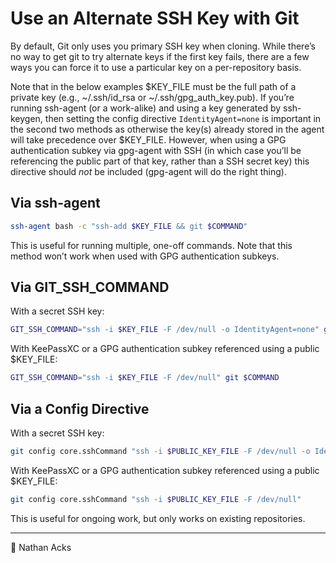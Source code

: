 # Use an Alternate SSH Key with Git

By default, Git only uses you primary SSH key when cloning. While there’s no way to get git to try alternate keys if the first key fails, there are a few ways you can force it to use a particular key on a per-repository basis.

Note that in the below examples $KEY_FILE must be the full path of a private key (e.g., ~/.ssh/id_rsa or ~/.ssh/gpg_auth_key.pub). If you’re running ssh-agent (or a work-alike) and using a key generated by ssh-keygen, then setting the config directive `IdentityAgent=none` is important in the second two methods as otherwise the key(s) already stored in the agent will take precedence over $KEY_FILE. However, when using a GPG authentication subkey via gpg-agent with SSH (in which case you’ll be referencing the public part of that key, rather than a SSH secret key) this directive should *not* be included (gpg-agent will do the right thing).

## Via ssh-agent

```bash
ssh-agent bash -c "ssh-add $KEY_FILE && git $COMMAND"
```

This is useful for running multiple, one-off commands. Note that this method won’t work when used with GPG authentication subkeys.

## Via GIT_SSH_COMMAND

With a secret SSH key:

```bash
GIT_SSH_COMMAND="ssh -i $KEY_FILE -F /dev/null -o IdentityAgent=none" git $COMMAND
```

With KeePassXC or a GPG authentication subkey referenced using a public $KEY_FILE:

```bash
GIT_SSH_COMMAND="ssh -i $KEY_FILE -F /dev/null" git $COMMAND
```

## Via a Config Directive

With a secret SSH key:

```bash
git config core.sshCommand "ssh -i $PUBLIC_KEY_FILE -F /dev/null -o IdentityAgent=none"
```

With KeePassXC or a GPG authentication subkey referenced using a public $KEY_FILE:

```bash
git config core.sshCommand "ssh -i $PUBLIC_KEY_FILE -F /dev/null"
```

This is useful for ongoing work, but only works on existing repositories.

- - - -

<span aria-hidden="true">👤</span> Nathan Acks
